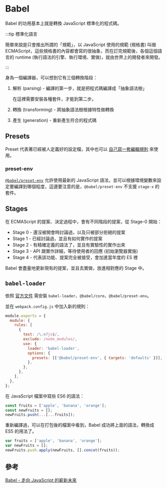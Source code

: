 # Babel

Babel 的功用基本上就是轉換 JavaScript 標準化的程式碼。

:::tip 標準化語言

簡單來說是只會推出所謂的「規範」，以 JavaScript 使用的規範 (規格書) 叫做 ECMAScript，這些規格書的內容都會寫的很抽象，而在訂完規範後，各個這個語言的 runtime (執行語法的引擎、執行環境、實做)，就由世界上的開發者來開發。

:::

身為一個編譯器，可以想到它有三個轉換階段：

1. 解析 (parsing) - 編譯的第一步，就是把程式碼編譯成「抽象語法樹」

   在這裡需要安裝各種套件，才能到第二步。

1. 轉換 (transforming) - 將抽象語法樹根據特性做轉換
1. 產生 (generation) - 重新產生符合的程式碼

## Presets

Preset 代表著已經被人定義好的設定檔，其中也可以 [自己寫一套編輯規則](https://babeljs.io/docs/en/presets#creating-a-preset) 來使用。

### preset-env

[`@babel/preset-env`](https://babeljs.io/docs/en/babel-preset-env) 允許使用最新的 JavaScript 語法，並可以根據環境變數來設定要編譯到哪個程度，這邊要注意的是，`@babel/preset-env` 不支援 `stage-x` 的套件。

## Stages

在 ECMAScript 的提案、決定過程中，會有不同階段的提案，從 Stage-0 開始：

- Stage 0 - 還沒被開會時討論過，以及只被部分拒絕的提案
- Stage 1 - 已經討論過，並且有如何實作的提案
- Stage 2 - 有精確定義的語法了，並且有實驗性的實作出來
- Stage 3 - API 跟實作詳細，等待使用者的回應 (初始瀏覽器實施)
- Stage 4 - 代表該功能、提案完全被接受，會加進當年度的 ES 裡

Babel 會盡量地更新現有的提案，並且去實做，放進相對應的 Stage 中。

## `babel-loader`

依照 [官方文件](https://github.com/babel/babel-loader) 需安裝 `babel-loader`、`@babel/core`、`@babel/preset-env`。

並在 `webpack.config.js` 中加入新的規則：

```js
module.exports = {
  module: {
    rules: [
      {
        test: /\.m?js$/,
        exclude: /node_modules/,
        use: {
          loader: 'babel-loader',
          options: {
            presets: [['@babel/preset-env', { targets: 'defaults' }]],
          },
        },
      },
    ],
  },
};
```

在 JavaScript 檔案中寫些 ES6 的語法：

```js
const fruits = ['apple', 'banana', 'orange'];
const newFruits = [];
newFruits.push(...[...fruits]);
```

重新編譯過，可以在打包後的檔案中看到，Babel 成功將上面的語法，轉換成 ES5 的用法了。

```js
var fruits = ['apple', 'banana', 'orange'];
var newFruits = [];
newFruits.push.apply(newFruits, [].concat(fruits));
```

## 參考

[Babel - 走向 JavaScript 的嶄新未來](https://ithelp.ithome.com.tw/articles/10194314)
